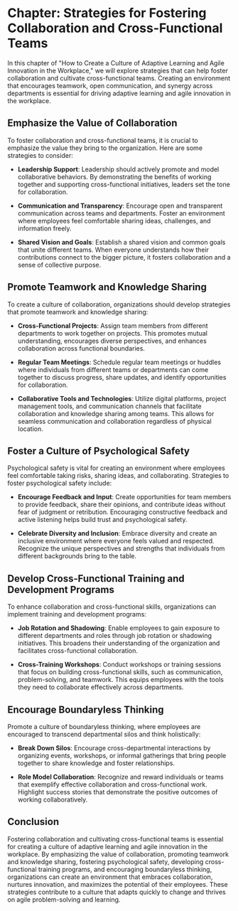 Chapter: Strategies for Fostering Collaboration and Cross-Functional Teams
==========================================================================

In this chapter of "How to Create a Culture of Adaptive Learning and Agile Innovation in the Workplace," we will explore strategies that can help foster collaboration and cultivate cross-functional teams. Creating an environment that encourages teamwork, open communication, and synergy across departments is essential for driving adaptive learning and agile innovation in the workplace.

Emphasize the Value of Collaboration
------------------------------------

To foster collaboration and cross-functional teams, it is crucial to emphasize the value they bring to the organization. Here are some strategies to consider:

* **Leadership Support**: Leadership should actively promote and model collaborative behaviors. By demonstrating the benefits of working together and supporting cross-functional initiatives, leaders set the tone for collaboration.

* **Communication and Transparency**: Encourage open and transparent communication across teams and departments. Foster an environment where employees feel comfortable sharing ideas, challenges, and information freely.

* **Shared Vision and Goals**: Establish a shared vision and common goals that unite different teams. When everyone understands how their contributions connect to the bigger picture, it fosters collaboration and a sense of collective purpose.

Promote Teamwork and Knowledge Sharing
--------------------------------------

To create a culture of collaboration, organizations should develop strategies that promote teamwork and knowledge sharing:

* **Cross-Functional Projects**: Assign team members from different departments to work together on projects. This promotes mutual understanding, encourages diverse perspectives, and enhances collaboration across functional boundaries.

* **Regular Team Meetings**: Schedule regular team meetings or huddles where individuals from different teams or departments can come together to discuss progress, share updates, and identify opportunities for collaboration.

* **Collaborative Tools and Technologies**: Utilize digital platforms, project management tools, and communication channels that facilitate collaboration and knowledge sharing among teams. This allows for seamless communication and collaboration regardless of physical location.

Foster a Culture of Psychological Safety
----------------------------------------

Psychological safety is vital for creating an environment where employees feel comfortable taking risks, sharing ideas, and collaborating. Strategies to foster psychological safety include:

* **Encourage Feedback and Input**: Create opportunities for team members to provide feedback, share their opinions, and contribute ideas without fear of judgment or retribution. Encouraging constructive feedback and active listening helps build trust and psychological safety.

* **Celebrate Diversity and Inclusion**: Embrace diversity and create an inclusive environment where everyone feels valued and respected. Recognize the unique perspectives and strengths that individuals from different backgrounds bring to the table.

Develop Cross-Functional Training and Development Programs
----------------------------------------------------------

To enhance collaboration and cross-functional skills, organizations can implement training and development programs:

* **Job Rotation and Shadowing**: Enable employees to gain exposure to different departments and roles through job rotation or shadowing initiatives. This broadens their understanding of the organization and facilitates cross-functional collaboration.

* **Cross-Training Workshops**: Conduct workshops or training sessions that focus on building cross-functional skills, such as communication, problem-solving, and teamwork. This equips employees with the tools they need to collaborate effectively across departments.

Encourage Boundaryless Thinking
-------------------------------

Promote a culture of boundaryless thinking, where employees are encouraged to transcend departmental silos and think holistically:

* **Break Down Silos**: Encourage cross-departmental interactions by organizing events, workshops, or informal gatherings that bring people together to share knowledge and foster relationships.

* **Role Model Collaboration**: Recognize and reward individuals or teams that exemplify effective collaboration and cross-functional work. Highlight success stories that demonstrate the positive outcomes of working collaboratively.

Conclusion
----------

Fostering collaboration and cultivating cross-functional teams is essential for creating a culture of adaptive learning and agile innovation in the workplace. By emphasizing the value of collaboration, promoting teamwork and knowledge sharing, fostering psychological safety, developing cross-functional training programs, and encouraging boundaryless thinking, organizations can create an environment that embraces collaboration, nurtures innovation, and maximizes the potential of their employees. These strategies contribute to a culture that adapts quickly to change and thrives on agile problem-solving and learning.
